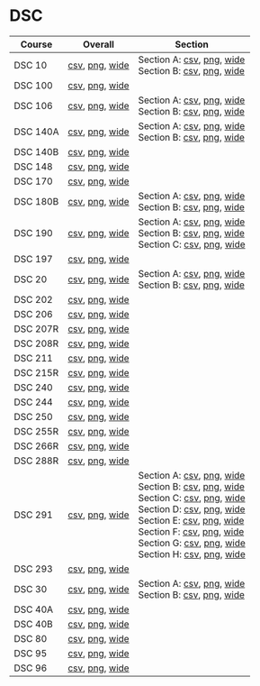 # DSC

| Course | Overall | Section |
| ------ | ------- | ------- |
| DSC 10 | [csv](https://github.com/UCSD-Historical-Enrollment-Data/2025Winter/blob/main/overall/DSC%2010.csv), [png](https://raw.githubusercontent.com/UCSD-Historical-Enrollment-Data/2025Winter/main/plot_overall/DSC%2010.png), [wide](https://raw.githubusercontent.com/UCSD-Historical-Enrollment-Data/2025Winter/main/plot_overall_wide/DSC%2010.png) | Section A: [csv](https://github.com/UCSD-Historical-Enrollment-Data/2025Winter/blob/main/section/DSC%2010_A.csv), [png](https://raw.githubusercontent.com/UCSD-Historical-Enrollment-Data/2025Winter/main/plot_section/DSC%2010_A.png), [wide](https://raw.githubusercontent.com/UCSD-Historical-Enrollment-Data/2025Winter/main/plot_section_wide/DSC%2010_A.png)<br>Section B: [csv](https://github.com/UCSD-Historical-Enrollment-Data/2025Winter/blob/main/section/DSC%2010_B.csv), [png](https://raw.githubusercontent.com/UCSD-Historical-Enrollment-Data/2025Winter/main/plot_section/DSC%2010_B.png), [wide](https://raw.githubusercontent.com/UCSD-Historical-Enrollment-Data/2025Winter/main/plot_section_wide/DSC%2010_B.png) |
| DSC 100 | [csv](https://github.com/UCSD-Historical-Enrollment-Data/2025Winter/blob/main/overall/DSC%20100.csv), [png](https://raw.githubusercontent.com/UCSD-Historical-Enrollment-Data/2025Winter/main/plot_overall/DSC%20100.png), [wide](https://raw.githubusercontent.com/UCSD-Historical-Enrollment-Data/2025Winter/main/plot_overall_wide/DSC%20100.png) |  |
| DSC 106 | [csv](https://github.com/UCSD-Historical-Enrollment-Data/2025Winter/blob/main/overall/DSC%20106.csv), [png](https://raw.githubusercontent.com/UCSD-Historical-Enrollment-Data/2025Winter/main/plot_overall/DSC%20106.png), [wide](https://raw.githubusercontent.com/UCSD-Historical-Enrollment-Data/2025Winter/main/plot_overall_wide/DSC%20106.png) | Section A: [csv](https://github.com/UCSD-Historical-Enrollment-Data/2025Winter/blob/main/section/DSC%20106_A.csv), [png](https://raw.githubusercontent.com/UCSD-Historical-Enrollment-Data/2025Winter/main/plot_section/DSC%20106_A.png), [wide](https://raw.githubusercontent.com/UCSD-Historical-Enrollment-Data/2025Winter/main/plot_section_wide/DSC%20106_A.png)<br>Section B: [csv](https://github.com/UCSD-Historical-Enrollment-Data/2025Winter/blob/main/section/DSC%20106_B.csv), [png](https://raw.githubusercontent.com/UCSD-Historical-Enrollment-Data/2025Winter/main/plot_section/DSC%20106_B.png), [wide](https://raw.githubusercontent.com/UCSD-Historical-Enrollment-Data/2025Winter/main/plot_section_wide/DSC%20106_B.png) |
| DSC 140A | [csv](https://github.com/UCSD-Historical-Enrollment-Data/2025Winter/blob/main/overall/DSC%20140A.csv), [png](https://raw.githubusercontent.com/UCSD-Historical-Enrollment-Data/2025Winter/main/plot_overall/DSC%20140A.png), [wide](https://raw.githubusercontent.com/UCSD-Historical-Enrollment-Data/2025Winter/main/plot_overall_wide/DSC%20140A.png) | Section A: [csv](https://github.com/UCSD-Historical-Enrollment-Data/2025Winter/blob/main/section/DSC%20140A_A.csv), [png](https://raw.githubusercontent.com/UCSD-Historical-Enrollment-Data/2025Winter/main/plot_section/DSC%20140A_A.png), [wide](https://raw.githubusercontent.com/UCSD-Historical-Enrollment-Data/2025Winter/main/plot_section_wide/DSC%20140A_A.png)<br>Section B: [csv](https://github.com/UCSD-Historical-Enrollment-Data/2025Winter/blob/main/section/DSC%20140A_B.csv), [png](https://raw.githubusercontent.com/UCSD-Historical-Enrollment-Data/2025Winter/main/plot_section/DSC%20140A_B.png), [wide](https://raw.githubusercontent.com/UCSD-Historical-Enrollment-Data/2025Winter/main/plot_section_wide/DSC%20140A_B.png) |
| DSC 140B | [csv](https://github.com/UCSD-Historical-Enrollment-Data/2025Winter/blob/main/overall/DSC%20140B.csv), [png](https://raw.githubusercontent.com/UCSD-Historical-Enrollment-Data/2025Winter/main/plot_overall/DSC%20140B.png), [wide](https://raw.githubusercontent.com/UCSD-Historical-Enrollment-Data/2025Winter/main/plot_overall_wide/DSC%20140B.png) |  |
| DSC 148 | [csv](https://github.com/UCSD-Historical-Enrollment-Data/2025Winter/blob/main/overall/DSC%20148.csv), [png](https://raw.githubusercontent.com/UCSD-Historical-Enrollment-Data/2025Winter/main/plot_overall/DSC%20148.png), [wide](https://raw.githubusercontent.com/UCSD-Historical-Enrollment-Data/2025Winter/main/plot_overall_wide/DSC%20148.png) |  |
| DSC 170 | [csv](https://github.com/UCSD-Historical-Enrollment-Data/2025Winter/blob/main/overall/DSC%20170.csv), [png](https://raw.githubusercontent.com/UCSD-Historical-Enrollment-Data/2025Winter/main/plot_overall/DSC%20170.png), [wide](https://raw.githubusercontent.com/UCSD-Historical-Enrollment-Data/2025Winter/main/plot_overall_wide/DSC%20170.png) |  |
| DSC 180B | [csv](https://github.com/UCSD-Historical-Enrollment-Data/2025Winter/blob/main/overall/DSC%20180B.csv), [png](https://raw.githubusercontent.com/UCSD-Historical-Enrollment-Data/2025Winter/main/plot_overall/DSC%20180B.png), [wide](https://raw.githubusercontent.com/UCSD-Historical-Enrollment-Data/2025Winter/main/plot_overall_wide/DSC%20180B.png) | Section A: [csv](https://github.com/UCSD-Historical-Enrollment-Data/2025Winter/blob/main/section/DSC%20180B_A.csv), [png](https://raw.githubusercontent.com/UCSD-Historical-Enrollment-Data/2025Winter/main/plot_section/DSC%20180B_A.png), [wide](https://raw.githubusercontent.com/UCSD-Historical-Enrollment-Data/2025Winter/main/plot_section_wide/DSC%20180B_A.png)<br>Section B: [csv](https://github.com/UCSD-Historical-Enrollment-Data/2025Winter/blob/main/section/DSC%20180B_B.csv), [png](https://raw.githubusercontent.com/UCSD-Historical-Enrollment-Data/2025Winter/main/plot_section/DSC%20180B_B.png), [wide](https://raw.githubusercontent.com/UCSD-Historical-Enrollment-Data/2025Winter/main/plot_section_wide/DSC%20180B_B.png) |
| DSC 190 | [csv](https://github.com/UCSD-Historical-Enrollment-Data/2025Winter/blob/main/overall/DSC%20190.csv), [png](https://raw.githubusercontent.com/UCSD-Historical-Enrollment-Data/2025Winter/main/plot_overall/DSC%20190.png), [wide](https://raw.githubusercontent.com/UCSD-Historical-Enrollment-Data/2025Winter/main/plot_overall_wide/DSC%20190.png) | Section A: [csv](https://github.com/UCSD-Historical-Enrollment-Data/2025Winter/blob/main/section/DSC%20190_A.csv), [png](https://raw.githubusercontent.com/UCSD-Historical-Enrollment-Data/2025Winter/main/plot_section/DSC%20190_A.png), [wide](https://raw.githubusercontent.com/UCSD-Historical-Enrollment-Data/2025Winter/main/plot_section_wide/DSC%20190_A.png)<br>Section B: [csv](https://github.com/UCSD-Historical-Enrollment-Data/2025Winter/blob/main/section/DSC%20190_B.csv), [png](https://raw.githubusercontent.com/UCSD-Historical-Enrollment-Data/2025Winter/main/plot_section/DSC%20190_B.png), [wide](https://raw.githubusercontent.com/UCSD-Historical-Enrollment-Data/2025Winter/main/plot_section_wide/DSC%20190_B.png)<br>Section C: [csv](https://github.com/UCSD-Historical-Enrollment-Data/2025Winter/blob/main/section/DSC%20190_C.csv), [png](https://raw.githubusercontent.com/UCSD-Historical-Enrollment-Data/2025Winter/main/plot_section/DSC%20190_C.png), [wide](https://raw.githubusercontent.com/UCSD-Historical-Enrollment-Data/2025Winter/main/plot_section_wide/DSC%20190_C.png) |
| DSC 197 | [csv](https://github.com/UCSD-Historical-Enrollment-Data/2025Winter/blob/main/overall/DSC%20197.csv), [png](https://raw.githubusercontent.com/UCSD-Historical-Enrollment-Data/2025Winter/main/plot_overall/DSC%20197.png), [wide](https://raw.githubusercontent.com/UCSD-Historical-Enrollment-Data/2025Winter/main/plot_overall_wide/DSC%20197.png) |  |
| DSC 20 | [csv](https://github.com/UCSD-Historical-Enrollment-Data/2025Winter/blob/main/overall/DSC%2020.csv), [png](https://raw.githubusercontent.com/UCSD-Historical-Enrollment-Data/2025Winter/main/plot_overall/DSC%2020.png), [wide](https://raw.githubusercontent.com/UCSD-Historical-Enrollment-Data/2025Winter/main/plot_overall_wide/DSC%2020.png) | Section A: [csv](https://github.com/UCSD-Historical-Enrollment-Data/2025Winter/blob/main/section/DSC%2020_A.csv), [png](https://raw.githubusercontent.com/UCSD-Historical-Enrollment-Data/2025Winter/main/plot_section/DSC%2020_A.png), [wide](https://raw.githubusercontent.com/UCSD-Historical-Enrollment-Data/2025Winter/main/plot_section_wide/DSC%2020_A.png)<br>Section B: [csv](https://github.com/UCSD-Historical-Enrollment-Data/2025Winter/blob/main/section/DSC%2020_B.csv), [png](https://raw.githubusercontent.com/UCSD-Historical-Enrollment-Data/2025Winter/main/plot_section/DSC%2020_B.png), [wide](https://raw.githubusercontent.com/UCSD-Historical-Enrollment-Data/2025Winter/main/plot_section_wide/DSC%2020_B.png) |
| DSC 202 | [csv](https://github.com/UCSD-Historical-Enrollment-Data/2025Winter/blob/main/overall/DSC%20202.csv), [png](https://raw.githubusercontent.com/UCSD-Historical-Enrollment-Data/2025Winter/main/plot_overall/DSC%20202.png), [wide](https://raw.githubusercontent.com/UCSD-Historical-Enrollment-Data/2025Winter/main/plot_overall_wide/DSC%20202.png) |  |
| DSC 206 | [csv](https://github.com/UCSD-Historical-Enrollment-Data/2025Winter/blob/main/overall/DSC%20206.csv), [png](https://raw.githubusercontent.com/UCSD-Historical-Enrollment-Data/2025Winter/main/plot_overall/DSC%20206.png), [wide](https://raw.githubusercontent.com/UCSD-Historical-Enrollment-Data/2025Winter/main/plot_overall_wide/DSC%20206.png) |  |
| DSC 207R | [csv](https://github.com/UCSD-Historical-Enrollment-Data/2025Winter/blob/main/overall/DSC%20207R.csv), [png](https://raw.githubusercontent.com/UCSD-Historical-Enrollment-Data/2025Winter/main/plot_overall/DSC%20207R.png), [wide](https://raw.githubusercontent.com/UCSD-Historical-Enrollment-Data/2025Winter/main/plot_overall_wide/DSC%20207R.png) |  |
| DSC 208R | [csv](https://github.com/UCSD-Historical-Enrollment-Data/2025Winter/blob/main/overall/DSC%20208R.csv), [png](https://raw.githubusercontent.com/UCSD-Historical-Enrollment-Data/2025Winter/main/plot_overall/DSC%20208R.png), [wide](https://raw.githubusercontent.com/UCSD-Historical-Enrollment-Data/2025Winter/main/plot_overall_wide/DSC%20208R.png) |  |
| DSC 211 | [csv](https://github.com/UCSD-Historical-Enrollment-Data/2025Winter/blob/main/overall/DSC%20211.csv), [png](https://raw.githubusercontent.com/UCSD-Historical-Enrollment-Data/2025Winter/main/plot_overall/DSC%20211.png), [wide](https://raw.githubusercontent.com/UCSD-Historical-Enrollment-Data/2025Winter/main/plot_overall_wide/DSC%20211.png) |  |
| DSC 215R | [csv](https://github.com/UCSD-Historical-Enrollment-Data/2025Winter/blob/main/overall/DSC%20215R.csv), [png](https://raw.githubusercontent.com/UCSD-Historical-Enrollment-Data/2025Winter/main/plot_overall/DSC%20215R.png), [wide](https://raw.githubusercontent.com/UCSD-Historical-Enrollment-Data/2025Winter/main/plot_overall_wide/DSC%20215R.png) |  |
| DSC 240 | [csv](https://github.com/UCSD-Historical-Enrollment-Data/2025Winter/blob/main/overall/DSC%20240.csv), [png](https://raw.githubusercontent.com/UCSD-Historical-Enrollment-Data/2025Winter/main/plot_overall/DSC%20240.png), [wide](https://raw.githubusercontent.com/UCSD-Historical-Enrollment-Data/2025Winter/main/plot_overall_wide/DSC%20240.png) |  |
| DSC 244 | [csv](https://github.com/UCSD-Historical-Enrollment-Data/2025Winter/blob/main/overall/DSC%20244.csv), [png](https://raw.githubusercontent.com/UCSD-Historical-Enrollment-Data/2025Winter/main/plot_overall/DSC%20244.png), [wide](https://raw.githubusercontent.com/UCSD-Historical-Enrollment-Data/2025Winter/main/plot_overall_wide/DSC%20244.png) |  |
| DSC 250 | [csv](https://github.com/UCSD-Historical-Enrollment-Data/2025Winter/blob/main/overall/DSC%20250.csv), [png](https://raw.githubusercontent.com/UCSD-Historical-Enrollment-Data/2025Winter/main/plot_overall/DSC%20250.png), [wide](https://raw.githubusercontent.com/UCSD-Historical-Enrollment-Data/2025Winter/main/plot_overall_wide/DSC%20250.png) |  |
| DSC 255R | [csv](https://github.com/UCSD-Historical-Enrollment-Data/2025Winter/blob/main/overall/DSC%20255R.csv), [png](https://raw.githubusercontent.com/UCSD-Historical-Enrollment-Data/2025Winter/main/plot_overall/DSC%20255R.png), [wide](https://raw.githubusercontent.com/UCSD-Historical-Enrollment-Data/2025Winter/main/plot_overall_wide/DSC%20255R.png) |  |
| DSC 266R | [csv](https://github.com/UCSD-Historical-Enrollment-Data/2025Winter/blob/main/overall/DSC%20266R.csv), [png](https://raw.githubusercontent.com/UCSD-Historical-Enrollment-Data/2025Winter/main/plot_overall/DSC%20266R.png), [wide](https://raw.githubusercontent.com/UCSD-Historical-Enrollment-Data/2025Winter/main/plot_overall_wide/DSC%20266R.png) |  |
| DSC 288R | [csv](https://github.com/UCSD-Historical-Enrollment-Data/2025Winter/blob/main/overall/DSC%20288R.csv), [png](https://raw.githubusercontent.com/UCSD-Historical-Enrollment-Data/2025Winter/main/plot_overall/DSC%20288R.png), [wide](https://raw.githubusercontent.com/UCSD-Historical-Enrollment-Data/2025Winter/main/plot_overall_wide/DSC%20288R.png) |  |
| DSC 291 | [csv](https://github.com/UCSD-Historical-Enrollment-Data/2025Winter/blob/main/overall/DSC%20291.csv), [png](https://raw.githubusercontent.com/UCSD-Historical-Enrollment-Data/2025Winter/main/plot_overall/DSC%20291.png), [wide](https://raw.githubusercontent.com/UCSD-Historical-Enrollment-Data/2025Winter/main/plot_overall_wide/DSC%20291.png) | Section A: [csv](https://github.com/UCSD-Historical-Enrollment-Data/2025Winter/blob/main/section/DSC%20291_A.csv), [png](https://raw.githubusercontent.com/UCSD-Historical-Enrollment-Data/2025Winter/main/plot_section/DSC%20291_A.png), [wide](https://raw.githubusercontent.com/UCSD-Historical-Enrollment-Data/2025Winter/main/plot_section_wide/DSC%20291_A.png)<br>Section B: [csv](https://github.com/UCSD-Historical-Enrollment-Data/2025Winter/blob/main/section/DSC%20291_B.csv), [png](https://raw.githubusercontent.com/UCSD-Historical-Enrollment-Data/2025Winter/main/plot_section/DSC%20291_B.png), [wide](https://raw.githubusercontent.com/UCSD-Historical-Enrollment-Data/2025Winter/main/plot_section_wide/DSC%20291_B.png)<br>Section C: [csv](https://github.com/UCSD-Historical-Enrollment-Data/2025Winter/blob/main/section/DSC%20291_C.csv), [png](https://raw.githubusercontent.com/UCSD-Historical-Enrollment-Data/2025Winter/main/plot_section/DSC%20291_C.png), [wide](https://raw.githubusercontent.com/UCSD-Historical-Enrollment-Data/2025Winter/main/plot_section_wide/DSC%20291_C.png)<br>Section D: [csv](https://github.com/UCSD-Historical-Enrollment-Data/2025Winter/blob/main/section/DSC%20291_D.csv), [png](https://raw.githubusercontent.com/UCSD-Historical-Enrollment-Data/2025Winter/main/plot_section/DSC%20291_D.png), [wide](https://raw.githubusercontent.com/UCSD-Historical-Enrollment-Data/2025Winter/main/plot_section_wide/DSC%20291_D.png)<br>Section E: [csv](https://github.com/UCSD-Historical-Enrollment-Data/2025Winter/blob/main/section/DSC%20291_E.csv), [png](https://raw.githubusercontent.com/UCSD-Historical-Enrollment-Data/2025Winter/main/plot_section/DSC%20291_E.png), [wide](https://raw.githubusercontent.com/UCSD-Historical-Enrollment-Data/2025Winter/main/plot_section_wide/DSC%20291_E.png)<br>Section F: [csv](https://github.com/UCSD-Historical-Enrollment-Data/2025Winter/blob/main/section/DSC%20291_F.csv), [png](https://raw.githubusercontent.com/UCSD-Historical-Enrollment-Data/2025Winter/main/plot_section/DSC%20291_F.png), [wide](https://raw.githubusercontent.com/UCSD-Historical-Enrollment-Data/2025Winter/main/plot_section_wide/DSC%20291_F.png)<br>Section G: [csv](https://github.com/UCSD-Historical-Enrollment-Data/2025Winter/blob/main/section/DSC%20291_G.csv), [png](https://raw.githubusercontent.com/UCSD-Historical-Enrollment-Data/2025Winter/main/plot_section/DSC%20291_G.png), [wide](https://raw.githubusercontent.com/UCSD-Historical-Enrollment-Data/2025Winter/main/plot_section_wide/DSC%20291_G.png)<br>Section H: [csv](https://github.com/UCSD-Historical-Enrollment-Data/2025Winter/blob/main/section/DSC%20291_H.csv), [png](https://raw.githubusercontent.com/UCSD-Historical-Enrollment-Data/2025Winter/main/plot_section/DSC%20291_H.png), [wide](https://raw.githubusercontent.com/UCSD-Historical-Enrollment-Data/2025Winter/main/plot_section_wide/DSC%20291_H.png) |
| DSC 293 | [csv](https://github.com/UCSD-Historical-Enrollment-Data/2025Winter/blob/main/overall/DSC%20293.csv), [png](https://raw.githubusercontent.com/UCSD-Historical-Enrollment-Data/2025Winter/main/plot_overall/DSC%20293.png), [wide](https://raw.githubusercontent.com/UCSD-Historical-Enrollment-Data/2025Winter/main/plot_overall_wide/DSC%20293.png) |  |
| DSC 30 | [csv](https://github.com/UCSD-Historical-Enrollment-Data/2025Winter/blob/main/overall/DSC%2030.csv), [png](https://raw.githubusercontent.com/UCSD-Historical-Enrollment-Data/2025Winter/main/plot_overall/DSC%2030.png), [wide](https://raw.githubusercontent.com/UCSD-Historical-Enrollment-Data/2025Winter/main/plot_overall_wide/DSC%2030.png) | Section A: [csv](https://github.com/UCSD-Historical-Enrollment-Data/2025Winter/blob/main/section/DSC%2030_A.csv), [png](https://raw.githubusercontent.com/UCSD-Historical-Enrollment-Data/2025Winter/main/plot_section/DSC%2030_A.png), [wide](https://raw.githubusercontent.com/UCSD-Historical-Enrollment-Data/2025Winter/main/plot_section_wide/DSC%2030_A.png)<br>Section B: [csv](https://github.com/UCSD-Historical-Enrollment-Data/2025Winter/blob/main/section/DSC%2030_B.csv), [png](https://raw.githubusercontent.com/UCSD-Historical-Enrollment-Data/2025Winter/main/plot_section/DSC%2030_B.png), [wide](https://raw.githubusercontent.com/UCSD-Historical-Enrollment-Data/2025Winter/main/plot_section_wide/DSC%2030_B.png) |
| DSC 40A | [csv](https://github.com/UCSD-Historical-Enrollment-Data/2025Winter/blob/main/overall/DSC%2040A.csv), [png](https://raw.githubusercontent.com/UCSD-Historical-Enrollment-Data/2025Winter/main/plot_overall/DSC%2040A.png), [wide](https://raw.githubusercontent.com/UCSD-Historical-Enrollment-Data/2025Winter/main/plot_overall_wide/DSC%2040A.png) |  |
| DSC 40B | [csv](https://github.com/UCSD-Historical-Enrollment-Data/2025Winter/blob/main/overall/DSC%2040B.csv), [png](https://raw.githubusercontent.com/UCSD-Historical-Enrollment-Data/2025Winter/main/plot_overall/DSC%2040B.png), [wide](https://raw.githubusercontent.com/UCSD-Historical-Enrollment-Data/2025Winter/main/plot_overall_wide/DSC%2040B.png) |  |
| DSC 80 | [csv](https://github.com/UCSD-Historical-Enrollment-Data/2025Winter/blob/main/overall/DSC%2080.csv), [png](https://raw.githubusercontent.com/UCSD-Historical-Enrollment-Data/2025Winter/main/plot_overall/DSC%2080.png), [wide](https://raw.githubusercontent.com/UCSD-Historical-Enrollment-Data/2025Winter/main/plot_overall_wide/DSC%2080.png) |  |
| DSC 95 | [csv](https://github.com/UCSD-Historical-Enrollment-Data/2025Winter/blob/main/overall/DSC%2095.csv), [png](https://raw.githubusercontent.com/UCSD-Historical-Enrollment-Data/2025Winter/main/plot_overall/DSC%2095.png), [wide](https://raw.githubusercontent.com/UCSD-Historical-Enrollment-Data/2025Winter/main/plot_overall_wide/DSC%2095.png) |  |
| DSC 96 | [csv](https://github.com/UCSD-Historical-Enrollment-Data/2025Winter/blob/main/overall/DSC%2096.csv), [png](https://raw.githubusercontent.com/UCSD-Historical-Enrollment-Data/2025Winter/main/plot_overall/DSC%2096.png), [wide](https://raw.githubusercontent.com/UCSD-Historical-Enrollment-Data/2025Winter/main/plot_overall_wide/DSC%2096.png) |  |
